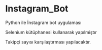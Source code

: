 # Instagram_Bot
Python ile İnstagram bot uygulaması 

Selenium kütüphanesi kullanarak yapılmiştır

Takipçi sayısı karşılaştırması yapılacaktır.

